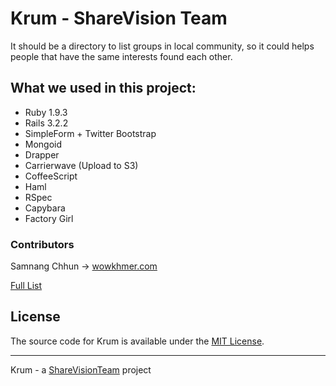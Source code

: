 # Krum - ShareVision Team

It should be a directory to list groups in local community, so it could helps people that have the same interests found each other.

## What we used in this project:

* Ruby 1.9.3
* Rails 3.2.2
* SimpleForm + Twitter Bootstrap
* Mongoid
* Drapper
* Carrierwave (Upload to S3)
* CoffeeScript
* Haml
* RSpec
* Capybara
* Factory Girl

### Contributors

Samnang Chhun -> [wowkhmer.com](http://wowkhmer.com)

[Full List](https://github.com/samnang/krum/contributors)

## License

The source code for Krum is available under the [MIT License](http://www.opensource.org/licenses/MIT).

------

Krum - a [ShareVisionTeam](http://sharevisionteam.org) project
